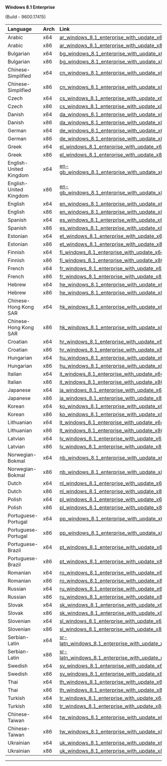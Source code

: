<div role="tabpanel" class="tabItem_Ymn6"><p><strong>Windows 8.1 Enterprise</strong></p><p>(Build - 9600.17415)</p><table><thead><tr><th style="text-align: left;">Language</th><th style="text-align: left;">Arch</th><th style="text-align: left;">Link</th></tr></thead><tbody><tr><td style="text-align: left;">Arabic</td><td style="text-align: left;">x64</td><td style="text-align: left;"><a href="https://drive.massgrave.dev/ar_windows_8.1_enterprise_with_update_x64_dvd_6050360.iso" target="_blank" rel="noopener noreferrer">ar_windows_8.1_enterprise_with_update_x64_dvd_6050360.iso</a></td></tr><tr><td style="text-align: left;">Arabic</td><td style="text-align: left;">x86</td><td style="text-align: left;"><a href="https://drive.massgrave.dev/ar_windows_8.1_enterprise_with_update_x86_dvd_6050626.iso" target="_blank" rel="noopener noreferrer">ar_windows_8.1_enterprise_with_update_x86_dvd_6050626.iso</a></td></tr><tr><td style="text-align: left;">Bulgarian</td><td style="text-align: left;">x64</td><td style="text-align: left;"><a href="https://drive.massgrave.dev/bg_windows_8.1_enterprise_with_update_x64_dvd_6050367.iso" target="_blank" rel="noopener noreferrer">bg_windows_8.1_enterprise_with_update_x64_dvd_6050367.iso</a></td></tr><tr><td style="text-align: left;">Bulgarian</td><td style="text-align: left;">x86</td><td style="text-align: left;"><a href="https://drive.massgrave.dev/bg_windows_8.1_enterprise_with_update_x86_dvd_6050635.iso" target="_blank" rel="noopener noreferrer">bg_windows_8.1_enterprise_with_update_x86_dvd_6050635.iso</a></td></tr><tr><td style="text-align: left;">Chinese-Simplified</td><td style="text-align: left;">x64</td><td style="text-align: left;"><a href="https://drive.massgrave.dev/cn_windows_8.1_enterprise_with_update_x64_dvd_6050374.iso" target="_blank" rel="noopener noreferrer">cn_windows_8.1_enterprise_with_update_x64_dvd_6050374.iso</a></td></tr><tr><td style="text-align: left;">Chinese-Simplified</td><td style="text-align: left;">x86</td><td style="text-align: left;"><a href="https://drive.massgrave.dev/cn_windows_8.1_enterprise_with_update_x86_dvd_6050645.iso" target="_blank" rel="noopener noreferrer">cn_windows_8.1_enterprise_with_update_x86_dvd_6050645.iso</a></td></tr><tr><td style="text-align: left;">Czech</td><td style="text-align: left;">x64</td><td style="text-align: left;"><a href="https://drive.massgrave.dev/cs_windows_8.1_enterprise_with_update_x64_dvd_6050393.iso" target="_blank" rel="noopener noreferrer">cs_windows_8.1_enterprise_with_update_x64_dvd_6050393.iso</a></td></tr><tr><td style="text-align: left;">Czech</td><td style="text-align: left;">x86</td><td style="text-align: left;"><a href="https://drive.massgrave.dev/cs_windows_8.1_enterprise_with_update_x86_dvd_6050681.iso" target="_blank" rel="noopener noreferrer">cs_windows_8.1_enterprise_with_update_x86_dvd_6050681.iso</a></td></tr><tr><td style="text-align: left;">Danish</td><td style="text-align: left;">x64</td><td style="text-align: left;"><a href="https://drive.massgrave.dev/da_windows_8.1_enterprise_with_update_x64_dvd_6050394.iso" target="_blank" rel="noopener noreferrer">da_windows_8.1_enterprise_with_update_x64_dvd_6050394.iso</a></td></tr><tr><td style="text-align: left;">Danish</td><td style="text-align: left;">x86</td><td style="text-align: left;"><a href="https://drive.massgrave.dev/da_windows_8.1_enterprise_with_update_x86_dvd_6050691.iso" target="_blank" rel="noopener noreferrer">da_windows_8.1_enterprise_with_update_x86_dvd_6050691.iso</a></td></tr><tr><td style="text-align: left;">German</td><td style="text-align: left;">x64</td><td style="text-align: left;"><a href="https://drive.massgrave.dev/de_windows_8.1_enterprise_with_update_x64_dvd_6050501.iso" target="_blank" rel="noopener noreferrer">de_windows_8.1_enterprise_with_update_x64_dvd_6050501.iso</a></td></tr><tr><td style="text-align: left;">German</td><td style="text-align: left;">x86</td><td style="text-align: left;"><a href="https://drive.massgrave.dev/de_windows_8.1_enterprise_with_update_x86_dvd_6050753.iso" target="_blank" rel="noopener noreferrer">de_windows_8.1_enterprise_with_update_x86_dvd_6050753.iso</a></td></tr><tr><td style="text-align: left;">Greek</td><td style="text-align: left;">x64</td><td style="text-align: left;"><a href="https://drive.massgrave.dev/el_windows_8.1_enterprise_with_update_x64_dvd_6050503.iso" target="_blank" rel="noopener noreferrer">el_windows_8.1_enterprise_with_update_x64_dvd_6050503.iso</a></td></tr><tr><td style="text-align: left;">Greek</td><td style="text-align: left;">x86</td><td style="text-align: left;"><a href="https://drive.massgrave.dev/el_windows_8.1_enterprise_with_update_x86_dvd_6050759.iso" target="_blank" rel="noopener noreferrer">el_windows_8.1_enterprise_with_update_x86_dvd_6050759.iso</a></td></tr><tr><td style="text-align: left;">English-United Kingdom</td><td style="text-align: left;">x64</td><td style="text-align: left;"><a href="https://drive.massgrave.dev/en-gb_windows_8.1_enterprise_with_update_x64_dvd_6054383.iso" target="_blank" rel="noopener noreferrer">en-gb_windows_8.1_enterprise_with_update_x64_dvd_6054383.iso</a></td></tr><tr><td style="text-align: left;">English-United Kingdom</td><td style="text-align: left;">x86</td><td style="text-align: left;"><a href="https://drive.massgrave.dev/en-gb_windows_8.1_enterprise_with_update_x86_dvd_6050720.iso" target="_blank" rel="noopener noreferrer">en-gb_windows_8.1_enterprise_with_update_x86_dvd_6050720.iso</a></td></tr><tr><td style="text-align: left;">English</td><td style="text-align: left;">x64</td><td style="text-align: left;"><a href="https://drive.massgrave.dev/en_windows_8.1_enterprise_with_update_x64_dvd_6054382.iso" target="_blank" rel="noopener noreferrer">en_windows_8.1_enterprise_with_update_x64_dvd_6054382.iso</a></td></tr><tr><td style="text-align: left;">English</td><td style="text-align: left;">x86</td><td style="text-align: left;"><a href="https://drive.massgrave.dev/en_windows_8.1_enterprise_with_update_x86_dvd_6050710.iso" target="_blank" rel="noopener noreferrer">en_windows_8.1_enterprise_with_update_x86_dvd_6050710.iso</a></td></tr><tr><td style="text-align: left;">Spanish</td><td style="text-align: left;">x64</td><td style="text-align: left;"><a href="https://drive.massgrave.dev/es_windows_8.1_enterprise_with_update_x64_dvd_6050578.iso" target="_blank" rel="noopener noreferrer">es_windows_8.1_enterprise_with_update_x64_dvd_6050578.iso</a></td></tr><tr><td style="text-align: left;">Spanish</td><td style="text-align: left;">x86</td><td style="text-align: left;"><a href="https://drive.massgrave.dev/es_windows_8.1_enterprise_with_update_x86_dvd_6050864.iso" target="_blank" rel="noopener noreferrer">es_windows_8.1_enterprise_with_update_x86_dvd_6050864.iso</a></td></tr><tr><td style="text-align: left;">Estonian</td><td style="text-align: left;">x64</td><td style="text-align: left;"><a href="https://drive.massgrave.dev/et_windows_8.1_enterprise_with_update_x64_dvd_6054384.iso" target="_blank" rel="noopener noreferrer">et_windows_8.1_enterprise_with_update_x64_dvd_6054384.iso</a></td></tr><tr><td style="text-align: left;">Estonian</td><td style="text-align: left;">x86</td><td style="text-align: left;"><a href="https://drive.massgrave.dev/et_windows_8.1_enterprise_with_update_x86_dvd_6050731.iso" target="_blank" rel="noopener noreferrer">et_windows_8.1_enterprise_with_update_x86_dvd_6050731.iso</a></td></tr><tr><td style="text-align: left;">Finnish</td><td style="text-align: left;">x64</td><td style="text-align: left;"><a href="https://drive.massgrave.dev/fi_windows_8.1_enterprise_with_update_x64_dvd_6050497.iso" target="_blank" rel="noopener noreferrer">fi_windows_8.1_enterprise_with_update_x64_dvd_6050497.iso</a></td></tr><tr><td style="text-align: left;">Finnish</td><td style="text-align: left;">x86</td><td style="text-align: left;"><a href="https://drive.massgrave.dev/fi_windows_8.1_enterprise_with_update_x86_dvd_6050738.iso" target="_blank" rel="noopener noreferrer">fi_windows_8.1_enterprise_with_update_x86_dvd_6050738.iso</a></td></tr><tr><td style="text-align: left;">French</td><td style="text-align: left;">x64</td><td style="text-align: left;"><a href="https://drive.massgrave.dev/fr_windows_8.1_enterprise_with_update_x64_dvd_6050499.iso" target="_blank" rel="noopener noreferrer">fr_windows_8.1_enterprise_with_update_x64_dvd_6050499.iso</a></td></tr><tr><td style="text-align: left;">French</td><td style="text-align: left;">x86</td><td style="text-align: left;"><a href="https://drive.massgrave.dev/fr_windows_8.1_enterprise_with_update_x86_dvd_6050745.iso" target="_blank" rel="noopener noreferrer">fr_windows_8.1_enterprise_with_update_x86_dvd_6050745.iso</a></td></tr><tr><td style="text-align: left;">Hebrew</td><td style="text-align: left;">x64</td><td style="text-align: left;"><a href="https://drive.massgrave.dev/he_windows_8.1_enterprise_with_update_x64_dvd_6050504.iso" target="_blank" rel="noopener noreferrer">he_windows_8.1_enterprise_with_update_x64_dvd_6050504.iso</a></td></tr><tr><td style="text-align: left;">Hebrew</td><td style="text-align: left;">x86</td><td style="text-align: left;"><a href="https://drive.massgrave.dev/he_windows_8.1_enterprise_with_update_x86_dvd_6050766.iso" target="_blank" rel="noopener noreferrer">he_windows_8.1_enterprise_with_update_x86_dvd_6050766.iso</a></td></tr><tr><td style="text-align: left;">Chinese-Hong Kong SAR</td><td style="text-align: left;">x64</td><td style="text-align: left;"><a href="https://drive.massgrave.dev/hk_windows_8.1_enterprise_with_update_x64_dvd_6050380.iso" target="_blank" rel="noopener noreferrer">hk_windows_8.1_enterprise_with_update_x64_dvd_6050380.iso</a></td></tr><tr><td style="text-align: left;">Chinese-Hong Kong SAR</td><td style="text-align: left;">x86</td><td style="text-align: left;"><a href="https://drive.massgrave.dev/hk_windows_8.1_enterprise_with_update_x86_dvd_6050654.iso" target="_blank" rel="noopener noreferrer">hk_windows_8.1_enterprise_with_update_x86_dvd_6050654.iso</a></td></tr><tr><td style="text-align: left;">Croatian</td><td style="text-align: left;">x64</td><td style="text-align: left;"><a href="https://drive.massgrave.dev/hr_windows_8.1_enterprise_with_update_x64_dvd_6050391.iso" target="_blank" rel="noopener noreferrer">hr_windows_8.1_enterprise_with_update_x64_dvd_6050391.iso</a></td></tr><tr><td style="text-align: left;">Croatian</td><td style="text-align: left;">x86</td><td style="text-align: left;"><a href="https://drive.massgrave.dev/hr_windows_8.1_enterprise_with_update_x86_dvd_6050673.iso" target="_blank" rel="noopener noreferrer">hr_windows_8.1_enterprise_with_update_x86_dvd_6050673.iso</a></td></tr><tr><td style="text-align: left;">Hungarian</td><td style="text-align: left;">x64</td><td style="text-align: left;"><a href="https://drive.massgrave.dev/hu_windows_8.1_enterprise_with_update_x64_dvd_6050505.iso" target="_blank" rel="noopener noreferrer">hu_windows_8.1_enterprise_with_update_x64_dvd_6050505.iso</a></td></tr><tr><td style="text-align: left;">Hungarian</td><td style="text-align: left;">x86</td><td style="text-align: left;"><a href="https://drive.massgrave.dev/hu_windows_8.1_enterprise_with_update_x86_dvd_6050771.iso" target="_blank" rel="noopener noreferrer">hu_windows_8.1_enterprise_with_update_x86_dvd_6050771.iso</a></td></tr><tr><td style="text-align: left;">Italian</td><td style="text-align: left;">x64</td><td style="text-align: left;"><a href="https://drive.massgrave.dev/it_windows_8.1_enterprise_with_update_x64_dvd_6050507.iso" target="_blank" rel="noopener noreferrer">it_windows_8.1_enterprise_with_update_x64_dvd_6050507.iso</a></td></tr><tr><td style="text-align: left;">Italian</td><td style="text-align: left;">x86</td><td style="text-align: left;"><a href="https://drive.massgrave.dev/it_windows_8.1_enterprise_with_update_x86_dvd_6050777.iso" target="_blank" rel="noopener noreferrer">it_windows_8.1_enterprise_with_update_x86_dvd_6050777.iso</a></td></tr><tr><td style="text-align: left;">Japanese</td><td style="text-align: left;">x64</td><td style="text-align: left;"><a href="https://drive.massgrave.dev/ja_windows_8.1_enterprise_with_update_x64_dvd_6050508.iso" target="_blank" rel="noopener noreferrer">ja_windows_8.1_enterprise_with_update_x64_dvd_6050508.iso</a></td></tr><tr><td style="text-align: left;">Japanese</td><td style="text-align: left;">x86</td><td style="text-align: left;"><a href="https://drive.massgrave.dev/ja_windows_8.1_enterprise_with_update_x86_dvd_6050784.iso" target="_blank" rel="noopener noreferrer">ja_windows_8.1_enterprise_with_update_x86_dvd_6050784.iso</a></td></tr><tr><td style="text-align: left;">Korean</td><td style="text-align: left;">x64</td><td style="text-align: left;"><a href="https://drive.massgrave.dev/ko_windows_8.1_enterprise_with_update_x64_dvd_6050509.iso" target="_blank" rel="noopener noreferrer">ko_windows_8.1_enterprise_with_update_x64_dvd_6050509.iso</a></td></tr><tr><td style="text-align: left;">Korean</td><td style="text-align: left;">x86</td><td style="text-align: left;"><a href="https://drive.massgrave.dev/ko_windows_8.1_enterprise_with_update_x86_dvd_6050791.iso" target="_blank" rel="noopener noreferrer">ko_windows_8.1_enterprise_with_update_x86_dvd_6050791.iso</a></td></tr><tr><td style="text-align: left;">Lithuanian</td><td style="text-align: left;">x64</td><td style="text-align: left;"><a href="https://drive.massgrave.dev/lt_windows_8.1_enterprise_with_update_x64_dvd_6050511.iso" target="_blank" rel="noopener noreferrer">lt_windows_8.1_enterprise_with_update_x64_dvd_6050511.iso</a></td></tr><tr><td style="text-align: left;">Lithuanian</td><td style="text-align: left;">x86</td><td style="text-align: left;"><a href="https://drive.massgrave.dev/lt_windows_8.1_enterprise_with_update_x86_dvd_6050802.iso" target="_blank" rel="noopener noreferrer">lt_windows_8.1_enterprise_with_update_x86_dvd_6050802.iso</a></td></tr><tr><td style="text-align: left;">Latvian</td><td style="text-align: left;">x64</td><td style="text-align: left;"><a href="https://drive.massgrave.dev/lv_windows_8.1_enterprise_with_update_x64_dvd_6050510.iso" target="_blank" rel="noopener noreferrer">lv_windows_8.1_enterprise_with_update_x64_dvd_6050510.iso</a></td></tr><tr><td style="text-align: left;">Latvian</td><td style="text-align: left;">x86</td><td style="text-align: left;"><a href="https://drive.massgrave.dev/lv_windows_8.1_enterprise_with_update_x86_dvd_6050797.iso" target="_blank" rel="noopener noreferrer">lv_windows_8.1_enterprise_with_update_x86_dvd_6050797.iso</a></td></tr><tr><td style="text-align: left;">Norwegian-Bokmal</td><td style="text-align: left;">x64</td><td style="text-align: left;"><a href="https://drive.massgrave.dev/nb_windows_8.1_enterprise_with_update_x64_dvd_6050512.iso" target="_blank" rel="noopener noreferrer">nb_windows_8.1_enterprise_with_update_x64_dvd_6050512.iso</a></td></tr><tr><td style="text-align: left;">Norwegian-Bokmal</td><td style="text-align: left;">x86</td><td style="text-align: left;"><a href="https://drive.massgrave.dev/nb_windows_8.1_enterprise_with_update_x86_dvd_6050808.iso" target="_blank" rel="noopener noreferrer">nb_windows_8.1_enterprise_with_update_x86_dvd_6050808.iso</a></td></tr><tr><td style="text-align: left;">Dutch</td><td style="text-align: left;">x64</td><td style="text-align: left;"><a href="https://drive.massgrave.dev/nl_windows_8.1_enterprise_with_update_x64_dvd_6054381.iso" target="_blank" rel="noopener noreferrer">nl_windows_8.1_enterprise_with_update_x64_dvd_6054381.iso</a></td></tr><tr><td style="text-align: left;">Dutch</td><td style="text-align: left;">x86</td><td style="text-align: left;"><a href="https://drive.massgrave.dev/nl_windows_8.1_enterprise_with_update_x86_dvd_6050700.iso" target="_blank" rel="noopener noreferrer">nl_windows_8.1_enterprise_with_update_x86_dvd_6050700.iso</a></td></tr><tr><td style="text-align: left;">Polish</td><td style="text-align: left;">x64</td><td style="text-align: left;"><a href="https://drive.massgrave.dev/pl_windows_8.1_enterprise_with_update_x64_dvd_6050515.iso" target="_blank" rel="noopener noreferrer">pl_windows_8.1_enterprise_with_update_x64_dvd_6050515.iso</a></td></tr><tr><td style="text-align: left;">Polish</td><td style="text-align: left;">x86</td><td style="text-align: left;"><a href="https://drive.massgrave.dev/pl_windows_8.1_enterprise_with_update_x86_dvd_6050814.iso" target="_blank" rel="noopener noreferrer">pl_windows_8.1_enterprise_with_update_x86_dvd_6050814.iso</a></td></tr><tr><td style="text-align: left;">Portuguese-Portugal</td><td style="text-align: left;">x64</td><td style="text-align: left;"><a href="https://drive.massgrave.dev/pp_windows_8.1_enterprise_with_update_x64_dvd_6050526.iso" target="_blank" rel="noopener noreferrer">pp_windows_8.1_enterprise_with_update_x64_dvd_6050526.iso</a></td></tr><tr><td style="text-align: left;">Portuguese-Portugal</td><td style="text-align: left;">x86</td><td style="text-align: left;"><a href="https://drive.massgrave.dev/pp_windows_8.1_enterprise_with_update_x86_dvd_6050827.iso" target="_blank" rel="noopener noreferrer">pp_windows_8.1_enterprise_with_update_x86_dvd_6050827.iso</a></td></tr><tr><td style="text-align: left;">Portuguese-Brazil</td><td style="text-align: left;">x64</td><td style="text-align: left;"><a href="https://drive.massgrave.dev/pt_windows_8.1_enterprise_with_update_x64_dvd_6050521.iso" target="_blank" rel="noopener noreferrer">pt_windows_8.1_enterprise_with_update_x64_dvd_6050521.iso</a></td></tr><tr><td style="text-align: left;">Portuguese-Brazil</td><td style="text-align: left;">x86</td><td style="text-align: left;"><a href="https://drive.massgrave.dev/pt_windows_8.1_enterprise_with_update_x86_dvd_6050822.iso" target="_blank" rel="noopener noreferrer">pt_windows_8.1_enterprise_with_update_x86_dvd_6050822.iso</a></td></tr><tr><td style="text-align: left;">Romanian</td><td style="text-align: left;">x64</td><td style="text-align: left;"><a href="https://drive.massgrave.dev/ro_windows_8.1_enterprise_with_update_x64_dvd_6050534.iso" target="_blank" rel="noopener noreferrer">ro_windows_8.1_enterprise_with_update_x64_dvd_6050534.iso</a></td></tr><tr><td style="text-align: left;">Romanian</td><td style="text-align: left;">x86</td><td style="text-align: left;"><a href="https://drive.massgrave.dev/ro_windows_8.1_enterprise_with_update_x86_dvd_6050834.iso" target="_blank" rel="noopener noreferrer">ro_windows_8.1_enterprise_with_update_x86_dvd_6050834.iso</a></td></tr><tr><td style="text-align: left;">Russian</td><td style="text-align: left;">x64</td><td style="text-align: left;"><a href="https://drive.massgrave.dev/ru_windows_8.1_enterprise_with_update_x64_dvd_6050542.iso" target="_blank" rel="noopener noreferrer">ru_windows_8.1_enterprise_with_update_x64_dvd_6050542.iso</a></td></tr><tr><td style="text-align: left;">Russian</td><td style="text-align: left;">x86</td><td style="text-align: left;"><a href="https://drive.massgrave.dev/ru_windows_8.1_enterprise_with_update_x86_dvd_6050840.iso" target="_blank" rel="noopener noreferrer">ru_windows_8.1_enterprise_with_update_x86_dvd_6050840.iso</a></td></tr><tr><td style="text-align: left;">Slovak</td><td style="text-align: left;">x64</td><td style="text-align: left;"><a href="https://drive.massgrave.dev/sk_windows_8.1_enterprise_with_update_x64_dvd_6050562.iso" target="_blank" rel="noopener noreferrer">sk_windows_8.1_enterprise_with_update_x64_dvd_6050562.iso</a></td></tr><tr><td style="text-align: left;">Slovak</td><td style="text-align: left;">x86</td><td style="text-align: left;"><a href="https://drive.massgrave.dev/sk_windows_8.1_enterprise_with_update_x86_dvd_6050853.iso" target="_blank" rel="noopener noreferrer">sk_windows_8.1_enterprise_with_update_x86_dvd_6050853.iso</a></td></tr><tr><td style="text-align: left;">Slovenian</td><td style="text-align: left;">x64</td><td style="text-align: left;"><a href="https://drive.massgrave.dev/sl_windows_8.1_enterprise_with_update_x64_dvd_6050570.iso" target="_blank" rel="noopener noreferrer">sl_windows_8.1_enterprise_with_update_x64_dvd_6050570.iso</a></td></tr><tr><td style="text-align: left;">Slovenian</td><td style="text-align: left;">x86</td><td style="text-align: left;"><a href="https://drive.massgrave.dev/sl_windows_8.1_enterprise_with_update_x86_dvd_6050858.iso" target="_blank" rel="noopener noreferrer">sl_windows_8.1_enterprise_with_update_x86_dvd_6050858.iso</a></td></tr><tr><td style="text-align: left;">Serbian-Latin</td><td style="text-align: left;">x64</td><td style="text-align: left;"><a href="https://drive.massgrave.dev/sr-latn_windows_8.1_enterprise_with_update_x64_dvd_6050553.iso" target="_blank" rel="noopener noreferrer">sr-latn_windows_8.1_enterprise_with_update_x64_dvd_6050553.iso</a></td></tr><tr><td style="text-align: left;">Serbian-Latin</td><td style="text-align: left;">x86</td><td style="text-align: left;"><a href="https://drive.massgrave.dev/sr-latn_windows_8.1_enterprise_with_update_x86_dvd_6050847.iso" target="_blank" rel="noopener noreferrer">sr-latn_windows_8.1_enterprise_with_update_x86_dvd_6050847.iso</a></td></tr><tr><td style="text-align: left;">Swedish</td><td style="text-align: left;">x64</td><td style="text-align: left;"><a href="https://drive.massgrave.dev/sv_windows_8.1_enterprise_with_update_x64_dvd_6050590.iso" target="_blank" rel="noopener noreferrer">sv_windows_8.1_enterprise_with_update_x64_dvd_6050590.iso</a></td></tr><tr><td style="text-align: left;">Swedish</td><td style="text-align: left;">x86</td><td style="text-align: left;"><a href="https://drive.massgrave.dev/sv_windows_8.1_enterprise_with_update_x86_dvd_6050867.iso" target="_blank" rel="noopener noreferrer">sv_windows_8.1_enterprise_with_update_x86_dvd_6050867.iso</a></td></tr><tr><td style="text-align: left;">Thai</td><td style="text-align: left;">x64</td><td style="text-align: left;"><a href="https://drive.massgrave.dev/th_windows_8.1_enterprise_with_update_x64_dvd_6050602.iso" target="_blank" rel="noopener noreferrer">th_windows_8.1_enterprise_with_update_x64_dvd_6050602.iso</a></td></tr><tr><td style="text-align: left;">Thai</td><td style="text-align: left;">x86</td><td style="text-align: left;"><a href="https://drive.massgrave.dev/th_windows_8.1_enterprise_with_update_x86_dvd_6050868.iso" target="_blank" rel="noopener noreferrer">th_windows_8.1_enterprise_with_update_x86_dvd_6050868.iso</a></td></tr><tr><td style="text-align: left;">Turkish</td><td style="text-align: left;">x64</td><td style="text-align: left;"><a href="https://drive.massgrave.dev/tr_windows_8.1_enterprise_with_update_x64_dvd_6050609.iso" target="_blank" rel="noopener noreferrer">tr_windows_8.1_enterprise_with_update_x64_dvd_6050609.iso</a></td></tr><tr><td style="text-align: left;">Turkish</td><td style="text-align: left;">x86</td><td style="text-align: left;"><a href="https://drive.massgrave.dev/tr_windows_8.1_enterprise_with_update_x86_dvd_6050869.iso" target="_blank" rel="noopener noreferrer">tr_windows_8.1_enterprise_with_update_x86_dvd_6050869.iso</a></td></tr><tr><td style="text-align: left;">Chinese-Taiwan</td><td style="text-align: left;">x64</td><td style="text-align: left;"><a href="https://drive.massgrave.dev/tw_windows_8.1_enterprise_with_update_x64_dvd_6050387.iso" target="_blank" rel="noopener noreferrer">tw_windows_8.1_enterprise_with_update_x64_dvd_6050387.iso</a></td></tr><tr><td style="text-align: left;">Chinese-Taiwan</td><td style="text-align: left;">x86</td><td style="text-align: left;"><a href="https://drive.massgrave.dev/tw_windows_8.1_enterprise_with_update_x86_dvd_6050663.iso" target="_blank" rel="noopener noreferrer">tw_windows_8.1_enterprise_with_update_x86_dvd_6050663.iso</a></td></tr><tr><td style="text-align: left;">Ukrainian</td><td style="text-align: left;">x64</td><td style="text-align: left;"><a href="https://drive.massgrave.dev/uk_windows_8.1_enterprise_with_update_x64_dvd_6050618.iso" target="_blank" rel="noopener noreferrer">uk_windows_8.1_enterprise_with_update_x64_dvd_6050618.iso</a></td></tr><tr><td style="text-align: left;">Ukrainian</td><td style="text-align: left;">x86</td><td style="text-align: left;"><a href="https://drive.massgrave.dev/uk_windows_8.1_enterprise_with_update_x86_dvd_6050870.iso" target="_blank" rel="noopener noreferrer">uk_windows_8.1_enterprise_with_update_x86_dvd_6050870.iso</a></td></tr></tbody></table><hr></div>